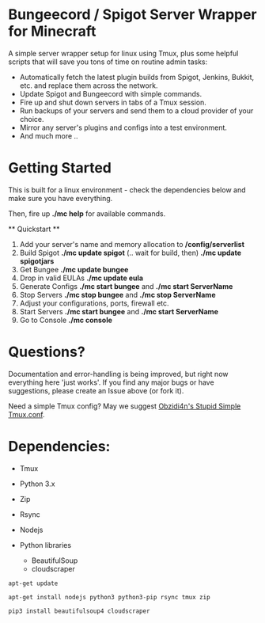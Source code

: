 # Bungeecord / Spigot Server Wrapper for Minecraft
A simple server wrapper setup for linux using Tmux, plus some helpful scripts that will save you tons of time on routine admin tasks:

- Automatically fetch the latest plugin builds from Spigot, Jenkins, Bukkit, etc. and replace them across the network.  
- Update Spigot and Bungeecord with simple commands.
- Fire up and shut down servers in tabs of a Tmux session.
- Run backups of your servers and send them to a cloud provider of your choice.
- Mirror any server's plugins and configs into a test environment.
- And much more ..

# Getting Started

This is built for a linux environment - check the dependencies below and make sure you have everything.

Then, fire up **./mc help** for available commands.

** Quickstart **

1. Add your server's name and memory allocation to **/config/serverlist**
2. Build Spigot **./mc update spigot** (.. wait for build, then) **./mc update spigotjars**
3. Get Bungee **./mc update bungee**
4. Drop in valid EULAs **./mc update eula**
5. Generate Configs **./mc start bungee** and **./mc start ServerName**
6. Stop Servers **./mc stop bungee** and **./mc stop ServerName**
7. Adjust your configurations, ports, firewall etc.
8. Start Servers **./mc start bungee** and **./mc start ServerName**
9. Go to Console **./mc console**

# Questions?

Documentation and error-handling is being improved, but right now everything here 'just works'.   If you find any major bugs or have suggestions, please create an Issue above (or fork it).

Need a simple Tmux config?  May we suggest [Obzidi4n's Stupid Simple Tmux.conf](https://github.com/obzidi4n/tmux.conf).

# Dependencies:

- Tmux
- Python 3.x
- Zip
- Rsync
- Nodejs

- Python libraries 
  - BeautifulSoup
  - cloudscraper

`apt-get update`

`apt-get install nodejs python3 python3-pip rsync tmux zip`

`pip3 install beautifulsoup4 cloudscraper`
